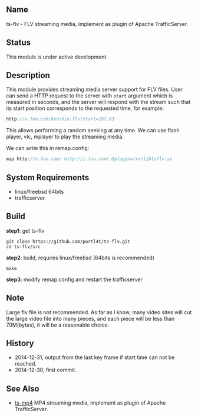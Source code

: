 
## Name
ts-flv - FLV streaming media, implement as plugin of Apache TrafficServer.

## Status
This module is under active development.

## Description
This module provides streaming media server support for FLV files. User can send a HTTP request to the server with `start` argument which is measured in seconds, and the server will respond with the stream such that its start position corresponds to the requested time, for example:

```c
http://v.foo.com/kenshin.flv?start=187.63
```

This allows performing a random seeking at any time. We can use flash player, vlc, mplayer to play the streaming media. 

We can write this in remap.config:

```c
map http://v.foo.com/ http://i.foo.com/ @plugin=/xx/libtsflv.so
```

## System Requirements
* linux/freebsd 64bits
* trafficserver

## Build
**step1**: get ts-flv

    git clone https://github.com/portl4t/ts-flv.git
    cd ts-flv/src

**step2**: build, requires linux/freebsd (64bits is recommended)

    make

**step3**: modify remap.config and restart the trafficserver

## Note
Large flv file is not recommended. As far as I know, many video sites will cut the large video file into many pieces, and each piece will be less than 70M(bytes), it will be a reasonable choice.

## History
* 2014-12-31, output from the last key frame if start time can not be reached.
* 2014-12-30, first commit.

## See Also
* [ts-mp4](https://github.com/portl4t/ts-mp4) MP4 streaming media, implement as plugin of Apache TrafficServer.

